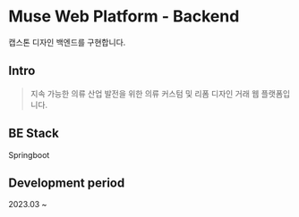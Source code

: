 # Muse Web Platform - Backend
캡스톤 디자인 백엔드를 구현합니다.

## Intro
> 지속 가능한 의류 산업 발전을 위한 의류 커스텀 및 리폼 디자인 거래 웹 플랫폼입니다.

## BE Stack
Springboot

## Development period
2023.03 ~
